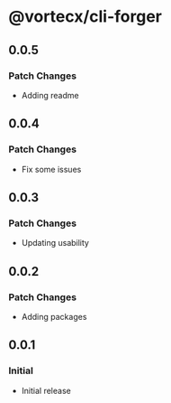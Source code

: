 # @vortecx/cli-forger

## 0.0.5

### Patch Changes

- Adding readme

## 0.0.4

### Patch Changes

- Fix some issues

## 0.0.3

### Patch Changes

- Updating usability

## 0.0.2

### Patch Changes

- Adding packages

## 0.0.1

### Initial

- Initial release
